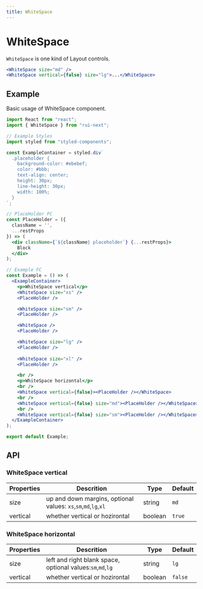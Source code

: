 ```yaml
---
title: WhiteSpace
---
```


# WhiteSpace

`WhiteSpace` is one kind of Layout controls.

```jsx
<WhiteSpace size="md" />
<WhiteSpace vertical={false} size="lg">...</WhiteSpace>
```

## Example

Basic usage of WhiteSpace component.

```jsx live=local
import React from "react";
import { WhiteSpace } from "rui-next";

// Example Styles
import styled from "styled-components";

const ExampleContainer = styled.div`
  .placeholder {
    background-color: #ebebef;
    color: #bbb;
    text-align: center;
    height: 30px;
    line-height: 30px;
    width: 100%;
  }
`;

// PlaceHolder FC
const PlaceHolder = ({
  className = '',
  ...restProps
}) => (
  <div className={`${className} placeholder`} {...restProps}>
    Block
  </div>
);

// Example FC
const Example = () => (
  <ExampleContainer>
    <p>WhiteSpace vertical</p>
    <WhiteSpace size="xs" />
    <PlaceHolder />

    <WhiteSpace size="sm" />
    <PlaceHolder />

    <WhiteSpace />
    <PlaceHolder />

    <WhiteSpace size="lg" />
    <PlaceHolder />
    
    <WhiteSpace size="xl" />
    <PlaceHolder />

    <br />
    <p>WhiteSpace horizontal</p>
    <br />
    <WhiteSpace vertical={false}><PlaceHolder /></WhiteSpace>
    <br />
    <WhiteSpace vertical={false} size="md"><PlaceHolder /></WhiteSpace>
    <br />
    <WhiteSpace vertical={false} size="sm"><PlaceHolder /></WhiteSpace>
  </ExampleContainer>
);

export default Example;
```

## API

### WhiteSpace vertical

Properties | Descrition | Type | Default
-----------|------------|------|--------
| size | up and down margins, optional values: `xs`,`sm`,`md`,`lg`,`xl` | string | `md` |
| vertical | whether vertical or hozirontal | boolean | `true` |

### WhiteSpace horizontal

Properties | Descrition | Type | Default
-----------|------------|------|--------
| size | left and right blank space, optional values:`sm`,`md`,`lg` | string | `lg` |
| vertical | whether vertical or hozirontal | boolean | `false` |

